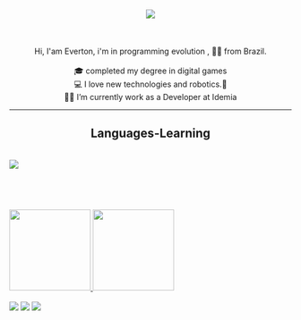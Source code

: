 <h1 align="center">
  <a href="https://git.io/typing-svg">
    <img src="https://readme-typing-svg.herokuapp.com/?lines=Hi+There!+👋;+Myself+Everton+Heleno!;&center=true&size=30">
  </a>
</h1><br>
<!-- +++++++++++++++++++++++++++++++++++++++++++++++++++++++++++++++++++++++++++++++++++++++++++++++++++++++++++++++++++++++++++++++++++++++++++++++ -->
<p align="center">
  Hi,  I'am Everton, i'm in programming evolution , 👨‍💻 from Brazil. <br>
  <br>
  🎓 completed my degree in digital games <br>  
  💻 I love new technologies and robotics.🤖 <br>  
  🧑‍💼 I’m currently work as a Developer at Idemia <br>
</p>
<!-- +++++++++++++++++++++++++++++++++++++++++++++++++++++++++++++++++++++++++++++++++++++++++++++++++++++++++++++++++++++++++++++++++++++++++++++++ -->
<hr>
  <h2 align="center"> Languages-Learning </h2> <br>
  <a href="https://skillicons.dev">
    <img src="https://skillicons.dev/icons?i=git,github,python,javascript,html,arduino,cpp,vscode" /><br>
  </a>
  <br>
 
<br>

#
<div>
  <a href="https://github.com/Everton-Hel">
  <img height="145em" src="https://github-readme-stats.vercel.app/api/top-langs/?username=Everton-Hel&layout=compact&langs_count=16&theme=merko"/>
  <img height="145em" src="https://github-readme-stats.vercel.app/api?username=Everton-Hel&show_icons=true&theme=merko&include_all_commits=true&count_private=true"/>
</div> <br/>
  
    
<div> 
  <a href="https://www.instagram.com/evertonhel/" target="_blank"><img src="https://img.shields.io/badge/-Instagram-%23E4405F?style=for-the-badge&logo=instagram&logoColor=white" target="_blank"></a>
  <a href="https://www.linkedin.com/in/everton-heleno-262a2852/" target="_blank"><img src="https://img.shields.io/badge/-LinkedIn-%230077B5?style=for-the-badge&logo=linkedin&logoColor=white" target="_blank"></a> 
  <a href="https://web.telegram.org/z/#906565245" target="_blank"><img src="https://img.shields.io/badge/Telegram-2CA5E0?style=for-the-badge&logo=telegram&logoColor=white" target="_blank"></a>
</div> 





